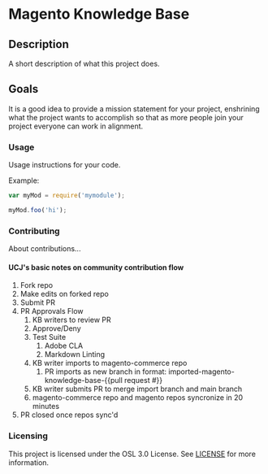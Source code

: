 # Magento Knowledge Base

## Description

A short description of what this project does.


## Goals

It is a good idea to provide a mission statement for your project, enshrining
what the project wants to accomplish so that as more people join your project
everyone can work in alignment.

### Usage

Usage instructions for your code.

Example:

```javascript
var myMod = require('mymodule');

myMod.foo('hi');
```

### Contributing

About contributions...

#### UCJ's basic notes on community contribution flow

1. Fork repo
1. Make edits on forked repo
1. Submit PR
1. PR Approvals Flow
   1. KB writers to review PR
   1. Approve/Deny
   1. Test Suite
      1. Adobe CLA
      1. Markdown Linting
   1. KB writer imports to magento-commerce repo
      1. PR imports as new branch in format: imported-magento-knowledge-base-{{pull request #}}
   1. KB writer submits PR to merge import branch and main branch
   1. magento-commerce repo and magento repos syncronize in 20 minutes
1. PR closed once repos sync'd

### Licensing

This project is licensed under the OSL 3.0 License. See [LICENSE](LICENSE) for more information.
